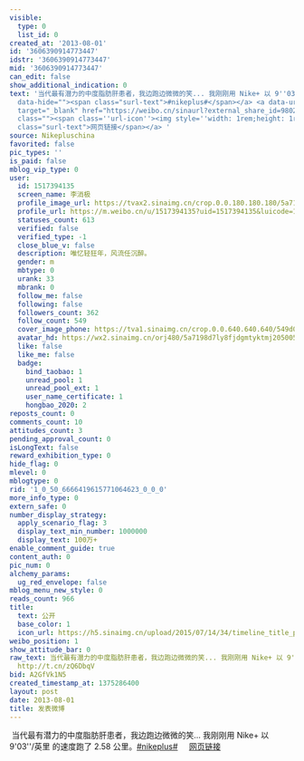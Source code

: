 ```yaml
---
visible:
  type: 0
  list_id: 0
created_at: '2013-08-01'
id: '3606390914773447'
idstr: '3606390914773447'
mid: '3606390914773447'
can_edit: false
show_additional_indication: 0
text: '当代最有潜力的中度脂肪肝患者，我边跑边微微的笑... 我刚刚用 Nike+ 以 9''03''''/英里 的速度跑了 2.58 公里。<a  href="https://m.weibo.cn/search?containerid=231522type%3D1%26t%3D10%26q%3D%23nikeplus%23&isnewpage=1&luicode=10000011&lfid=2304131517394135_-_WEIBO_SECOND_PROFILE_WEIBO"
  data-hide=""><span class="surl-text">#nikeplus#</span></a> <a data-url="http://t.cn/zQ6DbqV"
  target="_blank" href="https://weibo.cn/sinaurl?external_share_id=98026511-f680-4826-9c87-4a85b08dc563&amp%3Bis_new_meta=true&luicode=10000011&lfid=2304131517394135_-_WEIBO_SECOND_PROFILE_WEIBO&u=http%3A%2F%2Fsecure-nikeplus.nike.com%2Fplus%2Factivity%2Frunning%2Fdetail%2F42490899148%3Fexternal_share_id%3D98026511-f680-4826-9c87-4a85b08dc563%26amp%3Bis_new_meta%3Dtrue"
  class=""><span class=''url-icon''><img style=''width: 1rem;height: 1rem'' src=''//h5.sinaimg.cn/upload/2015/09/25/3/timeline_card_small_web_default.png''></span><span
  class="surl-text">网页链接</span></a> '
source: Nikepluschina
favorited: false
pic_types: ''
is_paid: false
mblog_vip_type: 0
user:
  id: 1517394135
  screen_name: 李消极
  profile_image_url: https://tvax2.sinaimg.cn/crop.0.0.180.180.180/5a7198d7ly8fjdgmtyktmj20500500so.jpg?KID=imgbed,tva&Expires=1606399686&ssig=NZUzwLgD5a
  profile_url: https://m.weibo.cn/u/1517394135?uid=1517394135&luicode=10000011&lfid=2304131517394135_-_WEIBO_SECOND_PROFILE_WEIBO
  statuses_count: 613
  verified: false
  verified_type: -1
  close_blue_v: false
  description: 唯忆轻狂年，风流任沉醉。
  gender: m
  mbtype: 0
  urank: 33
  mbrank: 0
  follow_me: false
  following: false
  followers_count: 362
  follow_count: 549
  cover_image_phone: https://tva1.sinaimg.cn/crop.0.0.640.640.640/549d0121tw1egm1kjly3jj20hs0hsq4f.jpg
  avatar_hd: https://wx2.sinaimg.cn/orj480/5a7198d7ly8fjdgmtyktmj20500500so.jpg
  like: false
  like_me: false
  badge:
    bind_taobao: 1
    unread_pool: 1
    unread_pool_ext: 1
    user_name_certificate: 1
    hongbao_2020: 2
reposts_count: 0
comments_count: 10
attitudes_count: 3
pending_approval_count: 0
isLongText: false
reward_exhibition_type: 0
hide_flag: 0
mlevel: 0
mblogtype: 0
rid: '1_0_50_6666419615771064623_0_0_0'
more_info_type: 0
extern_safe: 0
number_display_strategy:
  apply_scenario_flag: 3
  display_text_min_number: 1000000
  display_text: 100万+
enable_comment_guide: true
content_auth: 0
pic_num: 0
alchemy_params:
  ug_red_envelope: false
mblog_menu_new_style: 0
reads_count: 966
title:
  text: 公开
  base_color: 1
  icon_url: https://h5.sinaimg.cn/upload/2015/07/14/34/timeline_title_public_default.png
weibo_position: 1
show_attitude_bar: 0
raw_text: 当代最有潜力的中度脂肪肝患者，我边跑边微微的笑... 我刚刚用 Nike+ 以 9'03''/英里 的速度跑了 2.58 公里。#nikeplus#
  http://t.cn/zQ6DbqV ​​​
bid: A2GfVk1N5
created_timestamp_at: 1375286400
layout: post
date: 2013-08-01
title: 发表微博
---
```


![]()
当代最有潜力的中度脂肪肝患者，我边跑边微微的笑... 我刚刚用 Nike+ 以 9'03''/英里 的速度跑了 2.58 公里。<a  href="https://m.weibo.cn/search?containerid=231522type%3D1%26t%3D10%26q%3D%23nikeplus%23&isnewpage=1&luicode=10000011&lfid=2304131517394135_-_WEIBO_SECOND_PROFILE_WEIBO" data-hide=""><span class="surl-text">#nikeplus#</span></a> <a data-url="http://t.cn/zQ6DbqV" target="_blank" href="https://weibo.cn/sinaurl?external_share_id=98026511-f680-4826-9c87-4a85b08dc563&amp%3Bis_new_meta=true&luicode=10000011&lfid=2304131517394135_-_WEIBO_SECOND_PROFILE_WEIBO&u=http%3A%2F%2Fsecure-nikeplus.nike.com%2Fplus%2Factivity%2Frunning%2Fdetail%2F42490899148%3Fexternal_share_id%3D98026511-f680-4826-9c87-4a85b08dc563%26amp%3Bis_new_meta%3Dtrue" class=""><span class='url-icon'><img style='width: 1rem;height: 1rem' src='//h5.sinaimg.cn/upload/2015/09/25/3/timeline_card_small_web_default.png'></span><span class="surl-text">网页链接</span></a> 

